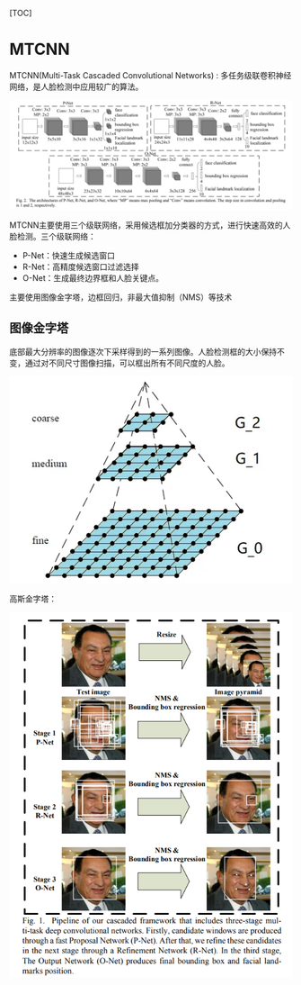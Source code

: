 [TOC]

# MTCNN

MTCNN(Multi-Task Cascaded Convolutional Networks) : 多任务级联卷积神经网络，是人脸检测中应用较广的算法。

![image-20230630195714568](assets/image-20230630195714568.png)

MTCNN主要使用三个级联网络，采用候选框加分类器的方式，进行快速高效的人脸检测。三个级联网络：

- P-Net：快速生成候选窗口
- R-Net：高精度候选窗口过滤选择
- O-Net：生成最终边界框和人脸关键点。

主要使用图像金字塔，边框回归，非最大值抑制（NMS）等技术

## 图像金字塔

底部最大分辨率的图像逐次下采样得到的一系列图像。人脸检测框的大小保持不变，通过对不同尺寸图像扫描，可以框出所有不同尺度的人脸。

![image-20230630200047341](assets/image-20230630200047341.png)

高斯金字塔：





![image-20230630195821982](assets/image-20230630195821982.png)

